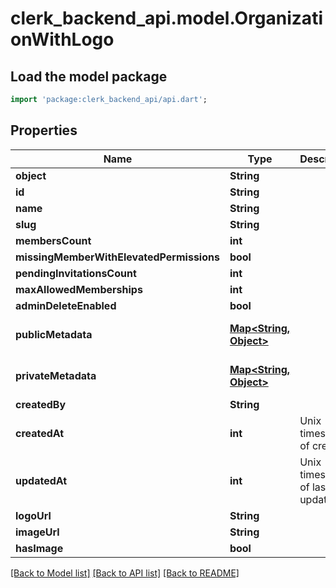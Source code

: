 # clerk_backend_api.model.OrganizationWithLogo

## Load the model package
```dart
import 'package:clerk_backend_api/api.dart';
```

## Properties
Name | Type | Description | Notes
------------ | ------------- | ------------- | -------------
**object** | **String** |  | 
**id** | **String** |  | 
**name** | **String** |  | 
**slug** | **String** |  | 
**membersCount** | **int** |  | [optional] 
**missingMemberWithElevatedPermissions** | **bool** |  | [optional] 
**pendingInvitationsCount** | **int** |  | [optional] 
**maxAllowedMemberships** | **int** |  | 
**adminDeleteEnabled** | **bool** |  | 
**publicMetadata** | [**Map<String, Object>**](Object.md) |  | [default to const {}]
**privateMetadata** | [**Map<String, Object>**](Object.md) |  | [default to const {}]
**createdBy** | **String** |  | [optional] 
**createdAt** | **int** | Unix timestamp of creation.  | 
**updatedAt** | **int** | Unix timestamp of last update.  | 
**logoUrl** | **String** |  | [optional] 
**imageUrl** | **String** |  | 
**hasImage** | **bool** |  | 

[[Back to Model list]](../README.md#documentation-for-models) [[Back to API list]](../README.md#documentation-for-api-endpoints) [[Back to README]](../README.md)


